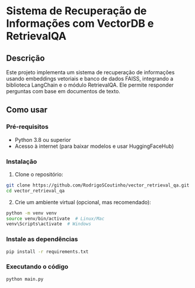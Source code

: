 # Sistema de Recuperação de Informações com VectorDB e RetrievalQA

## Descrição

Este projeto implementa um sistema de recuperação de informações usando embeddings vetoriais e banco de dados FAISS, integrando a biblioteca LangChain e o módulo RetrievalQA. Ele permite responder perguntas com base em documentos de texto.

## Como usar

### Pré-requisitos

- Python 3.8 ou superior
- Acesso à internet (para baixar modelos e usar HuggingFaceHub)

### Instalação

1. Clone o repositório:

```bash
git clone https://github.com/RodrigoSCoutinho/vector_retrieval_qa.git
cd vector_retrieval_qa
```
2. Crie um ambiente virtual (opcional, mas recomendado):

```bash
python -m venv venv
source venv/bin/activate  # Linux/Mac
venv\Scripts\activate  # Windows
```

### Instale as dependências
```bash
pip install -r requirements.txt
```

### Executando o código
```
python main.py
```